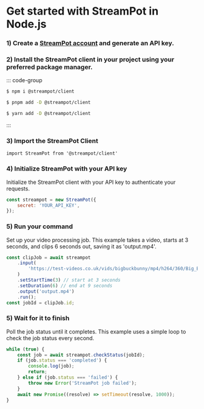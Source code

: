 # Get started with StreamPot in Node.js

### 1) Create a [StreamPot account](https://streampot.io/register) and generate an API key.

### 2) Install the StreamPot client in your project using your preferred package manager.

::: code-group

```sh [npm]
$ npm i @streampot/client
```

```sh [pnpm]
$ pnpm add -D @streampot/client
```

```sh [yarn]
$ yarn add -D @streampot/client
```

:::

### 3) Import the StreamPot Client

`import StreamPot from '@streampot/client'`

### 4) Initialize StreamPot with your API key

Initialize the StreamPot client with your API key to authenticate your requests.

```js
const streampot = new StreamPot({
    secret: 'YOUR_API_KEY',
});
```

### 5) Run your command

Set up your video processing job. This example takes a video, starts at 3 seconds, and clips 6 seconds out, saving it as 'output.mp4'.

```js
const clipJob = await streampot
    .input(
        'https://test-videos.co.uk/vids/bigbuckbunny/mp4/h264/360/Big_Buck_Bunny_360_10s_1MB.mp4'
    )
    .setStartTime(3) // start at 3 seconds
    .setDuration(6) // end at 9 seconds
    .output('output.mp4')
    .run();
const jobId = clipJob.id;
```

### 5) Wait for it to finish

Poll the job status until it completes. This example uses a simple loop to check the job status every second.

```js
while (true) {
    const job = await streampot.checkStatus(jobId);
    if (job.status === 'completed') {
        console.log(job);
        return;
    } else if (job.status === 'failed') {
        throw new Error('StreamPot job failed');
    }
    await new Promise((resolve) => setTimeout(resolve, 1000));
}
```

